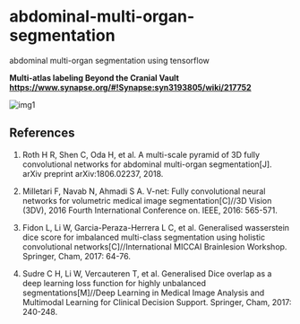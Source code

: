 # abdominal-multi-organ-segmentation
abdominal multi-organ segmentation using tensorflow


**Multi-atlas labeling Beyond the Cranial Vault**
**https://www.synapse.org/#!Synapse:syn3193805/wiki/217752**

![img1](https://github.com/assassint2017/abdominal-multi-organ-segmentation/blob/master/img/abdomen_overview_small.png)

## References

1. Roth H R, Shen C, Oda H, et al. A multi-scale pyramid of 3D fully convolutional networks for abdominal multi-organ segmentation[J]. arXiv preprint arXiv:1806.02237, 2018.

2. Milletari F, Navab N, Ahmadi S A. V-net: Fully convolutional neural networks for volumetric medical image segmentation[C]//3D Vision (3DV), 2016 Fourth International Conference on. IEEE, 2016: 565-571.

3. Fidon L, Li W, Garcia-Peraza-Herrera L C, et al. Generalised wasserstein dice score for imbalanced multi-class segmentation using holistic convolutional networks[C]//International MICCAI Brainlesion Workshop. Springer, Cham, 2017: 64-76.

4. Sudre C H, Li W, Vercauteren T, et al. Generalised Dice overlap as a deep learning loss function for highly unbalanced segmentations[M]//Deep Learning in Medical Image Analysis and Multimodal Learning for Clinical Decision Support. Springer, Cham, 2017: 240-248.
